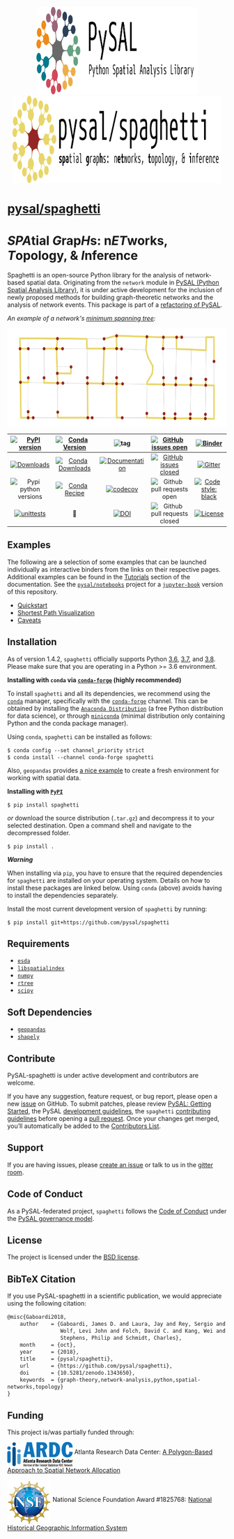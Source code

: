 <p align="center">
<img src="figs/pysal_nav_logo_2line.svg" width="370" height="200" />
<img src="figs/spaghetti_nav_logo.svg" width="480" height="200" />
</p>

# [pysal/spaghetti](http://pysal.org/spaghetti/)

# *SPA*tial *G*rap*H*s: n*ET*works, *T*opology, & *I*nference

Spaghetti is an open-source Python library for the analysis of network-based spatial data. Originating from the `network` module in [PySAL (Python Spatial Analysis Library)](http://pysal.org), it is under active development for the inclusion of newly proposed methods for building graph-theoretic networks and the analysis of network events. This package is part of a [refactoring of PySAL](https://github.com/pysal/pysal/wiki/PEP-13:-Refactor-PySAL-Using-Submodules).

*An example of a network's [minimum spanning tree](https://pysal.org/spaghetti/generated/spaghetti.spanning_tree.html#spaghetti.spanning_tree):*<p align="center">
<img src="figs/mst_logo_pasta.png" width="600" height="225" />
</p>

|[![PyPI version](https://badge.fury.io/py/spaghetti.svg)](https://badge.fury.io/py/spaghetti)| [![Conda Version](https://img.shields.io/conda/vn/conda-forge/spaghetti.svg)](https://anaconda.org/conda-forge/spaghetti) | ![tag](https://img.shields.io/github/v/release/pysal/spaghetti?include_prereleases&sort=semver) | [![GitHub issues open](https://img.shields.io/github/issues/pysal/spaghetti.svg?maxAge=3600)](https://github.com/pysal/spaghetti/issues) | [![Binder](https://mybinder.org/badge_logo.svg)](https://mybinder.org/v2/gh/pysal/spaghetti/master)
|:---:|:---:|:---:|:---:|:---:|
|[![Downloads](https://pepy.tech/badge/spaghetti)](https://pepy.tech/project/spaghetti) | [![Conda Downloads](https://img.shields.io/conda/dn/conda-forge/spaghetti.svg)](https://anaconda.org/conda-forge/spaghetti) | [![Documentation](https://img.shields.io/static/v1.svg?label=docs&message=current&color=9cf)](http://pysal.org/spaghetti/) | [![GitHub issues closed](https://img.shields.io/github/issues-closed/pysal/spaghetti.svg?maxAge=3600)](https://github.com/pysal/spaghetti/issues) | [![Gitter](https://badges.gitter.im/pysal/Spaghetti.svg)](https://gitter.im/pysal/Spaghetti?utm_source=badge&utm_medium=badge&utm_campaign=pr-badge)
| ![Pypi python versions](https://img.shields.io/pypi/pyversions/spaghetti.svg) | [![Conda Recipe](https://img.shields.io/badge/recipe-spaghetti-red.svg)](https://github.com/conda-forge/spaghetti-feedstock) | [![codecov](https://codecov.io/gh/pysal/spaghetti/branch/master/graph/badge.svg)](https://codecov.io/gh/pysal/spaghetti) | ![Github pull requests open](https://img.shields.io/github/issues-pr/pysal/spaghetti.svg) | [![Code style: black](https://img.shields.io/badge/code%20style-black-000000.svg)](https://github.com/psf/black)
| [![unittests](https://github.com/pysal/spaghetti/workflows/.github/workflows/unittests.yml/badge.svg)](https://github.com/pysal/spaghetti/actions?query=workflow%3A.github%2Fworkflows%2Funittests.yml) | :spaghetti: | [![DOI](https://zenodo.org/badge/88305306.svg)](https://zenodo.org/badge/latestdoi/88305306) | ![Github pull requests closed](https://img.shields.io/github/issues-pr-closed/pysal/spaghetti.svg) | [![License](https://img.shields.io/badge/License-BSD%203--Clause-blue.svg)](https://opensource.org/licenses/BSD-3-Clause)


## Examples

The following are a selection of some examples that can be launched individually as interactive binders from the links on their respective pages. Additional examples can be found in the [Tutorials](https://pysal.org/spaghetti/tutorials.html) section of the documentation. See the [`pysal/notebooks`](http://pysal.org/notebooks) project for a [`jupyter-book`](https://github.com/choldgraf/jupyter-book) version of this repository.
* [Quickstart](https://pysal.org/spaghetti/notebooks/quickstart.html)
* [Shortest Path Visualization](https://pysal.org/spaghetti/notebooks/shortest-path-visualization.html)
* [Caveats](https://pysal.org/spaghetti/notebooks/caveats.html)


## Installation

As of version 1.4.2, `spaghetti` officially supports Python [3.6](https://docs.python.org/3.6/), [3.7](https://docs.python.org/3.7/), and [3.8](https://docs.python.org/3.8/). Please make sure that you are operating in a Python >= 3.6 environment.

**Installing with `conda` via [`conda-forge`](https://github.com/conda-forge/spaghetti-feedstock) (highly recommended)**

To install `spaghetti` and all its dependencies, we recommend using the [`conda`](https://docs.conda.io/en/latest/)
manager, specifically with the [`conda-forge`](https://conda-forge.org) channel. This can be obtained by installing the [`Anaconda Distribution`](https://docs.continuum.io/anaconda/) (a free Python distribution for data science), or through [`miniconda`](https://docs.conda.io/en/latest/miniconda.html) (minimal distribution only containing Python and the conda package manager). 

Using `conda`, `spaghetti` can be installed as follows:
```
$ conda config --set channel_priority strict
$ conda install --channel conda-forge spaghetti
```
Also, `geopandas` provides [a nice example](https://geopandas.org/install.html#creating-a-new-environment) to create a fresh environment for working with spatial data.

**Installing with [`PyPI`](https://pypi.org/project/spaghetti/)**
```
$ pip install spaghetti
```
*or* download the source distribution (`.tar.gz`) and decompress it to your selected destination. Open a command shell and navigate to the decompressed folder.
```
$ pip install .
```

***Warning***

When installing via `pip`, you have to ensure that the required dependencies for `spaghetti` are installed on your operating system. Details on how to install these packages are linked below. Using `conda` (above) avoids having to install the dependencies separately.

Install the most current development version of `spaghetti` by running:

```
$ pip install git+https://github.com/pysal/spaghetti
```


## Requirements

- [`esda`](https://esda.readthedocs.io/en/latest/)
- [`libspatialindex`](https://libspatialindex.org/index.html)
- [`numpy`](https://numpy.org/devdocs/)
- [`rtree`](http://toblerity.org/rtree/install.html)
- [`scipy`](http://scipy.github.io/devdocs/)

## Soft Dependencies

- [`geopandas`](http://geopandas.org/install.html)
- [`shapely`](https://shapely.readthedocs.io/en/latest/)

##  Contribute

PySAL-spaghetti is under active development and contributors are welcome.

If you have any suggestion, feature request, or bug report, please open a new [issue](https://github.com/pysal/spaghetti/issues) on GitHub. To submit patches, please review [PySAL: Getting Started](http://pysal.org/getting_started#for-developers), the PySAL [development guidelines](https://github.com/pysal/pysal/wiki), the `spaghetti` [contributing guidelines](https://github.com/pysal/spaghetti/blob/master/.github/CONTRIBUTING.md) before  opening a [pull request](https://github.com/pysal/spaghetti/pulls). Once your changes get merged, you’ll automatically be added to the [Contributors List](https://github.com/pysal/spaghetti/graphs/contributors).

## Support

If you are having issues, please [create an issue](https://github.com/pysal/spaghetti/issues) or talk to us in the [gitter room](https://gitter.im/pysal/spaghetti).


## Code of Conduct

As a PySAL-federated project, `spaghetti` follows the [Code of Conduct](https://github.com/pysal/governance/blob/master/conduct/code_of_conduct.rst) under the [PySAL governance model](https://github.com/pysal/governance).


## License

The project is licensed under the [BSD license](https://github.com/pysal/spaghetti/blob/master/LICENSE.txt).

## BibTeX Citation

If you use PySAL-spaghetti in a scientific publication, we would appreciate using the following citation:

```
@misc{Gaboardi2018,
    author    = {Gaboardi, James D. and Laura, Jay and Rey, Sergio and 
                 Wolf, Levi John and Folch, David C. and Kang, Wei and 
                 Stephens, Philip and Schmidt, Charles},
    month     = {oct},
    year      = {2018},
    title     = {pysal/spaghetti},
    url       = {https://github.com/pysal/spaghetti},
    doi       = {10.5281/zenodo.1343650},
    keywords  = {graph-theory,network-analysis,python,spatial-networks,topology}
}
```


## Funding
This project is/was partially funded through:

[<img align="middle" src="figs/ardc_logo.png" width="150">](https://atlantardc.wordpress.com) Atlanta Research Data Center: [A Polygon-Based Approach to Spatial Network Allocation](https://atlantardc.files.wordpress.com/2018/05/ardc-newsletter_2018_2.pdf)

[<img align="middle" src="figs/nsf_logo.png" width="100">](https://www.nsf.gov/index.jsp) National Science Foundation Award #1825768: [National Historical Geographic Information System](https://www.nsf.gov/awardsearch/showAward?AWD_ID=1825768&HistoricalAwards=false)
